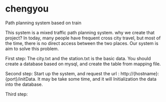 # chengyou
Path planning system based on train

This system is a mixed traffic path planning system.
why we create that project?
In today, many people have frequent cross city travel, but most of the time, there is no direct access between the two places.
Our system is aim to solve this problem.

First step:
The city.txt and the station.txt is the basic data.
You should create a database based on mysql, and create the table from mapping file.

Second step:
Start up the system, and request the url : http://{hostname}:{port}/initData. 
It may be take some time, and it will Initialization the data into the database.

Third step:
